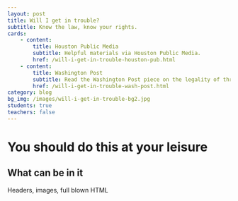 ```yaml
---
layout: post
title: Will I get in trouble?
subtitle: Know the law, know your rights.
cards:
    - content:
        title: Houston Public Media
        subtitle: Helpful materials via Houston Public Media. 
        href: /will-i-get-in-trouble-houston-pub.html
    - content:
        title: Washington Post
        subtitle: Read the Washington Post piece on the legality of threatening suspensions here.
        href: /will-i-get-in-trouble-wash-post.html
category: blog
bg_img: /images/will-i-get-in-trouble-bg2.jpg
students: true
teachers: false
---
```


You should do this at your leisure
==================================

## What can be in it

Headers, images, full blown HTML
